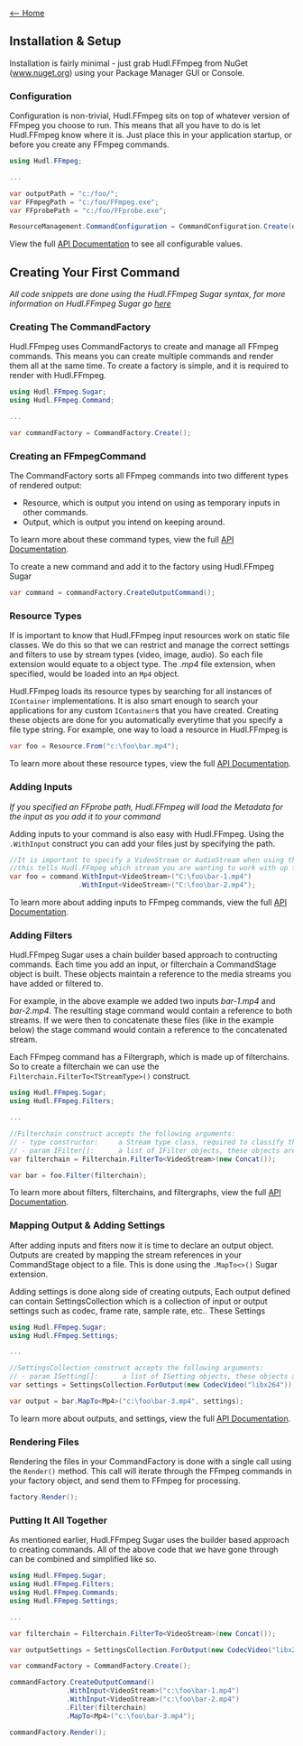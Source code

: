 [<-- Home](https://github.com/hudl/HudlFFmpeg)

## Installation & Setup

Installation is fairly minimal - just grab Hudl.FFmpeg from NuGet (www.nuget.org) using your Package Manager GUI or Console.

### Configuration

Configuration is non-trivial, Hudl.FFmpeg sits on top of whatever version of FFmpeg you choose to run. This means that all you have to do is let Hudl.FFmpeg know where it is. Just place this in your application startup, or before you create any FFmpeg commands. 

```csharp
using Hudl.FFmpeg;

...

var outputPath = "c:/foo/";
var FFmpegPath = "c:/foo/FFmpeg.exe";
var FFprobePath = "c:/foo/FFprobe.exe";

ResourceManagement.CommandConfiguration = CommandConfiguration.Create(outputPath, FFmpegPath, FFprobePath);
```

View the full [API Documentation](doc/api.md) to see all configurable values. 

## Creating Your First Command

*All code snippets are done using the Hudl.FFmpeg Sugar syntax, for more information on Hudl.FFmpeg Sugar go [here](doc/sugar.md)* 

### Creating The CommandFactory

Hudl.FFmpeg uses CommandFactorys to create and manage all FFmpeg commands. This means you can create multiple commands and render them all at the same time. To create a factory is simple, and it is required to render with Hudl.FFmpeg.

```csharp 
using Hudl.FFmpeg.Sugar;
using Hudl.FFmpeg.Command; 

...

var commandFactory = CommandFactory.Create();
```

### Creating an FFmpegCommand

The CommandFactory sorts all FFmpeg commands into two different types of rendered output: 

* Resource, which is output you intend on using as temporary inputs in other commands. 
* Output, which is output you intend on keeping around. 

To learn more about these command types, view the full [API Documentation](doc/api.md).

To create a new command and add it to the factory using Hudl.FFmpeg Sugar 

```csharp
var command = commandFactory.CreateOutputCommand();
```

### Resource Types 

If is important to know that Hudl.FFmpeg input resources work on static file classes. We do this so that we can restrict and manage the correct settings and filters to use by stream types (video, image, audio). So each file extension would equate to a object type. The *.mp4* file extension, when specified, would be loaded into an ```Mp4``` object. 

Hudl.FFmpeg loads its resource types by searching for all instances of ```IContainer``` implementations. It is also smart enough to search your applications for any custom ```IContainer```s that you have created. Creating these objects are done for you automatically everytime that you specify a file type string. For example, one way to load a resource in Hudl.FFmpeg is 

```csharp
var foo = Resource.From("c:\foo\bar.mp4");
```

To learn more about these resource types, view the full [API Documentation](doc/api.md).

### Adding Inputs

*If you specified an FFprobe path, Hudl.FFmpeg will load the Metadata for the input as you add it to your command*

Adding inputs to your command is also easy with Hudl.FFmpeg. Using the ```.WithInput``` construct you can add your files just by specifying the path. 

```csharp
//It is important to specify a VideoStream or AudioStream when using the WithInput contstruct
//this tells Hudl.FFmpeg which stream you are wanting to work with up front.
var foo = command.WithInput<VideoStream>("C:\foo\bar-1.mp4")
                 .WithInput<VideoStream>("C:\foo\bar-2.mp4");
```

To learn more about adding inputs to FFmpeg commands, view the full [API Documentation](doc/api.md).

### Adding Filters

Hudl.FFmpeg Sugar uses a chain builder based approach to contructing commands. Each time you add an input, or filterchain a CommandStage object is built. These objects maintain a reference to the media streams you have added or filtered to. 

For example, in the above example we added two inputs *bar-1.mp4* and *bar-2.mp4*. The resulting stage command would contain a reference to both streams. If we were then to concatenate these files (like in the example below) the stage command would contain a reference to the concatenated stream. 

Each FFmpeg command has a Filtergraph, which is made up of filterchains. So to create a filterchain we can use the ```Filterchain.FilterTo<TStreamType>()``` construct. 

```csharp
using Hudl.FFmpeg.Sugar; 
using Hudl.FFmpeg.Filters;

...

//Filterchain construct accepts the following arguments: 
// - type constructor:     a Stream type class, required to classify the output stream as video or audio.
// - param IFilter[]:      a list of IFilter objects, these objects are named after the available FFmpeg filters. 
var filterchain = Filterchain.FilterTo<VideoStream>(new Concat());

var bar = foo.Filter(filterchain);
```

To learn more about filters, filterchains, and filtergraphs, view the full [API Documentation](doc/api.md).

### Mapping Output & Adding Settings

After adding inputs and fiters now it is time to declare an output object. Outputs are created by mapping the stream references in your CommandStage object to a file. This is done using the ```.MapTo<>()``` Sugar extension.

Adding settings is done along side of creating outputs, Each output defined can contain SettingsCollection which is a collection of input or output settings such as codec, frame rate, sample rate, etc.. These Settings 

```csharp
using Hudl.FFmpeg.Sugar; 
using Hudl.FFmpeg.Settings;

...

//SettingsCollection construct accepts the following arguments: 
// - param ISetting[]:      a list of ISetting objects, these objects are named after the available FFmpeg settings. 
var settings = SettingsCollection.ForOutput(new CodecVideo("libx264"));

var output = bar.MapTo<Mp4>("c:\foo\bar-3.mp4", settings); 
``` 

To learn more about outputs, and settings, view the full [API Documentation](doc/api.md).

### Rendering Files

Rendering the files in your CommandFactory is done with a single call using the ```Render()``` method. This call will iterate through the FFmpeg commands in your factory object, and send them to FFmpeg for processing. 

```csharp
factory.Render();
```

### Putting It All Together

As mentioned earlier, Hudl.FFmpeg Sugar uses the builder based approach to creating commands. All of the above code that we have gone through can be combined and simplified like so.

```csharp
using Hudl.FFmpeg.Sugar; 
using Hudl.FFmpeg.Filters;
using Hudl.FFmpeg.Commands; 
using Hudl.FFmpeg.Settings; 

...

var filterchain = Filterchain.FilterTo<VideoStream>(new Concat());

var outputSettings = SettingsCollection.ForOutput(new CodecVideo("libx264")); 

var commandFactory = CommandFactory.Create(); 

commandFactory.CreateOutputCommand()
              .WithInput<VideoStream>("c:\foo\bar-1.mp4")
              .WithInput<VideoStream>("c:\foo\bar-2.mp4")
              .Filter(filterchain)
              .MapTo<Mp4>("c:\foo\bar-3.mp4"); 

commandFactory.Render(); 
```